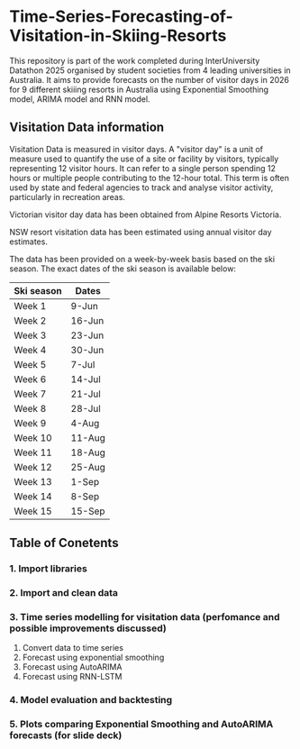 # Time-Series-Forecasting-of-Visitation-in-Skiing-Resorts
This repository is part of the work completed during InterUniversity Datathon 2025 organised by student societies from 4 leading universities in Australia. It aims to provide forecasts on the number of visitor days in 2026 for 9 different skiiing resorts in Australia using Exponential Smoothing model, ARIMA model and RNN model.

## Visitation Data information
Visitation Data is measured in visitor days. A "visitor day" is a unit of measure used to quantify the use of a site or facility by visitors, typically representing 12 visitor hours. It can refer to a single person spending 12 hours or multiple people contributing to the 12-hour total. This term is often used by state and federal agencies to track and analyse visitor activity, particularly in recreation areas.

Victorian visitor day data has been obtained from Alpine Resorts Victoria. 

NSW resort visitation data has been estimated using annual visitor day estimates.	

The data has been provided on a week-by-week basis based on the ski season. The exact dates of the ski season is available below:

| Ski season  | Dates |
| ------------- | ------------- |
| Week 1  | 9-Jun  |
| Week 2  | 16-Jun  |
| Week 3	| 23-Jun |
| Week 4 | 30-Jun |
| Week 5 | 7-Jul |
| Week 6 | 14-Jul |
Week 7	| 21-Jul
Week 8	| 28-Jul
Week 9	| 4-Aug
Week 10	| 11-Aug
Week 11	| 18-Aug
Week 12	| 25-Aug
Week 13	| 1-Sep
Week 14	| 8-Sep
Week 15	| 15-Sep

## Table of Conetents
### 1. Import libraries
### 2. Import and clean data
### 3. Time series modelling for visitation data (perfomance and possible improvements discussed)
1. Convert data to time series
2. Forecast using exponential smoothing 
3. Forecast using AutoARIMA
4. Forecast using RNN-LSTM
### 4. Model evaluation and backtesting
### 5. Plots comparing Exponential Smoothing and AutoARIMA forecasts (for slide deck)


